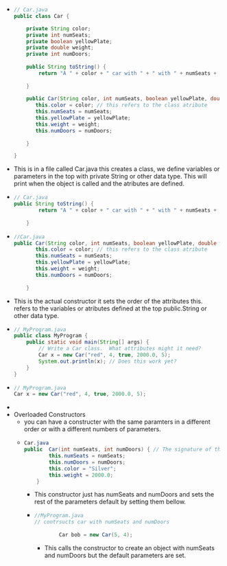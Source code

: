 - ```java
  // Car.java
  public class Car {
  
      private String color;
      private int numSeats;
      private boolean yellowPlate;
      private double weight; 
      private int numDoors;
      
      public String toString() {
          return "A " + color + " car with " + " with " + numSeats + " seats " + "is yellow plate: " + (yellowPlate ? "yes" : "no");
          
      }
      
      public Car(String color, int numSeats, boolean yellowPlate, double weight, int numDoors){
         this.color = color; // this refers to the class atribute
         this.numSeats = numSeats; 
         this.yellowPlate = yellowPlate;
         this.weight = weight;
         this.numDoors = numDoors;
          
      }
  
  }
  ```
- This is in a file called Car.java this creates a class, we define variables or parameters in the top with private String or other data type. This will print when the object is called and  the atributes are defined.
- ```java
  // Car.java
  public String toString() {
          return "A " + color + " car with " + " with " + numSeats + " seats " + "is yellow plate: " + (yellowPlate ? "yes" : "no");
          
      }
  ```
- ```java
  //Car.java
  public Car(String color, int numSeats, boolean yellowPlate, double weight, int numDoors){
         this.color = color; // this refers to the class atribute
         this.numSeats = numSeats; 
         this.yellowPlate = yellowPlate;
         this.weight = weight;
         this.numDoors = numDoors;
          
      }
  ```
- This is the actual  constructor it sets the order of the attributes this. refers to the variables or atributes defined at the top public.String or other data type.
- ```java
  // MyProgram.java
  public class MyProgram {
      public static void main(String[] args) {
          // Write a Car class.  What attributes might it need?
          Car x = new Car("red", 4, true, 2000.0, 5);
          System.out.println(x); // Does this work yet?
      }
  }
  ```
- ```java
  // MyProgram.java
  Car x = new Car("red", 4, true, 2000.0, 5);
  ```
-
- Overloaded Constructors
	- you can have a constructer with the same paramters in a different order or with a different numbers of parameters.
	- ```java
	  Car.java
	  public  Car(int numSeats, int numDoors) { // The signature of the constructer is the parameters 
	          this.numSeats = numSeats;
	          this.numDoors = numDoors;
	          this.color = "Silver";
	          this.weight = 2000.0;
	      }
	  ```
		- This constructor just has numSeats and numDoors and sets the rest of the parameters default by setting them bellow.
		- ```java
		  //MyProgram.java
		  // contrsucts car with numSeats and numDoors
		          
		          Car bob = new Car(5, 4);
		  ```
			- This calls the constructor to create an object with numSeats and numDoors but the default parameters are set.